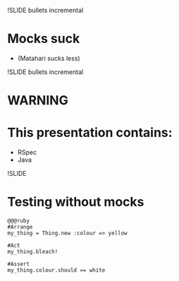!SLIDE bullets incremental
# Mocks suck #
* (Matahari sucks less)

!SLIDE bullets incremental
# WARNING #
# This presentation contains: #
* RSpec
* Java

!SLIDE
# Testing without mocks #

    @@@ruby
    #Arrange
    my_thing = Thing.new :colour => yellow

    #Act
    my_thing.bleach!

    #Assert
    my_thing.colour.should == white

